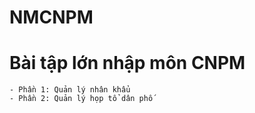 # NMCNPM
# Bài tập lớn nhập môn CNPM
    - Phần 1: Quản lý nhân khẩu
    - Phần 2: Quản lý họp tổ dân phố

    
     
